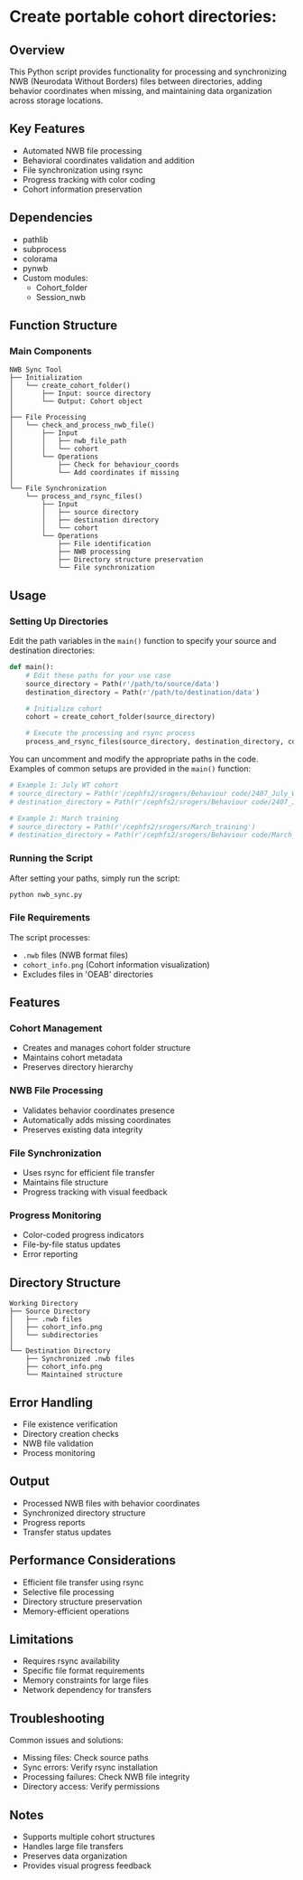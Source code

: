 # Create portable cohort directories:

## Overview
This Python script provides functionality for processing and synchronizing NWB (Neurodata Without Borders) files between directories, adding behavior coordinates when missing, and maintaining data organization across storage locations.

## Key Features
- Automated NWB file processing
- Behavioral coordinates validation and addition
- File synchronization using rsync
- Progress tracking with color coding
- Cohort information preservation

## Dependencies
- pathlib
- subprocess
- colorama
- pynwb
- Custom modules:
  - Cohort_folder
  - Session_nwb

## Function Structure

### Main Components
```
NWB Sync Tool
├── Initialization
│   └── create_cohort_folder()
│       ├── Input: source directory
│       └── Output: Cohort object
│
├── File Processing
│   └── check_and_process_nwb_file()
│       ├── Input
│       │   ├── nwb_file_path
│       │   └── cohort
│       └── Operations
│           ├── Check for behaviour_coords
│           └── Add coordinates if missing
│
└── File Synchronization
    └── process_and_rsync_files()
        ├── Input
        │   ├── source directory
        │   ├── destination directory
        │   └── cohort
        └── Operations
            ├── File identification
            ├── NWB processing
            ├── Directory structure preservation
            └── File synchronization
```

## Usage

### Setting Up Directories
Edit the path variables in the `main()` function to specify your source and destination directories:

```python
def main():
    # Edit these paths for your use case
    source_directory = Path(r'/path/to/source/data')
    destination_directory = Path(r'/path/to/destination/data')

    # Initialize cohort
    cohort = create_cohort_folder(source_directory)

    # Execute the processing and rsync process
    process_and_rsync_files(source_directory, destination_directory, cohort)
```

You can uncomment and modify the appropriate paths in the code. Examples of common setups are provided in the `main()` function:

```python
# Example 1: July WT cohort
# source_directory = Path(r'/cephfs2/srogers/Behaviour code/2407_July_WT_cohort/Data')
# destination_directory = Path(r'/cephfs2/srogers/Behaviour code/2407_July_WT_cohort/Portable_data')

# Example 2: March training
# source_directory = Path(r'/cephfs2/srogers/March_training')
# destination_directory = Path(r'/cephfs2/srogers/Behaviour code/March_training_portable')
```

### Running the Script
After setting your paths, simply run the script:
```bash
python nwb_sync.py
```

### File Requirements
The script processes:
- `.nwb` files (NWB format files)
- `cohort_info.png` (Cohort information visualization)
- Excludes files in 'OEAB' directories

## Features

### Cohort Management
- Creates and manages cohort folder structure
- Maintains cohort metadata
- Preserves directory hierarchy

### NWB File Processing
- Validates behavior coordinates presence
- Automatically adds missing coordinates
- Preserves existing data integrity

### File Synchronization
- Uses rsync for efficient file transfer
- Maintains file structure
- Progress tracking with visual feedback

### Progress Monitoring
- Color-coded progress indicators
- File-by-file status updates
- Error reporting

## Directory Structure
```
Working Directory
├── Source Directory
│   ├── .nwb files
│   ├── cohort_info.png
│   └── subdirectories
│
└── Destination Directory
    ├── Synchronized .nwb files
    ├── cohort_info.png
    └── Maintained structure
```

## Error Handling
- File existence verification
- Directory creation checks
- NWB file validation
- Process monitoring

## Output
- Processed NWB files with behavior coordinates
- Synchronized directory structure
- Progress reports
- Transfer status updates

## Performance Considerations
- Efficient file transfer using rsync
- Selective file processing
- Directory structure preservation
- Memory-efficient operations

## Limitations
- Requires rsync availability
- Specific file format requirements
- Memory constraints for large files
- Network dependency for transfers

## Troubleshooting
Common issues and solutions:
- Missing files: Check source paths
- Sync errors: Verify rsync installation
- Processing failures: Check NWB file integrity
- Directory access: Verify permissions

## Notes
- Supports multiple cohort structures
- Handles large file transfers
- Preserves data organization
- Provides visual progress feedback
